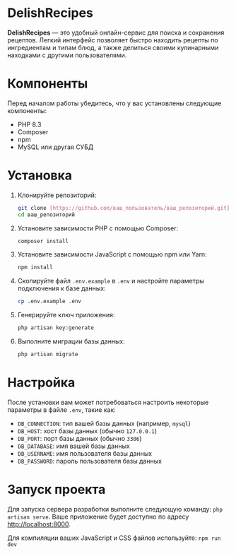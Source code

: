 # DelishRecipes

**DelishRecipes** — это удобный онлайн-сервис для поиска и сохранения рецептов. Легкий интерфейс позволяет быстро
находить рецепты по ингредиентам и типам блюд, а также делиться своими кулинарными находками с другими пользователями.

# Компоненты

Перед началом работы убедитесь, что у вас установлены следующие компоненты:

- PHP 8.3
- Composer
- npm
- MySQL или другая СУБД

# Установка

1. Клонируйте репозиторий:

   ```bash 
   git clone [https://github.com/ваш_пользователь/ваш_репозиторий.git]()  
   cd ваш_репозиторий

2. Установите зависимости PHP с помощью Composer:

    ```bash 
   composer install

3. Установите зависимости JavaScript с помощью npm или Yarn:

    ```bash 
   npm install

4. Скопируйте файл `.env.example` в `.env` и настройте параметры подключения к базе данных:
    
   ```bash 
   cp .env.example .env

5. Генерируйте ключ приложения:

    ```bash 
   php artisan key:generate

6. Выполните миграции базы данных:

    ```bash 
   php artisan migrate

# Настройка

После установки вам может потребоваться настроить некоторые параметры в файле `.env`, такие как:

- `DB_CONNECTION`: тип вашей базы данных (например, `mysql`)
- `DB_HOST`: хост базы данных (обычно `127.0.0.1`)
- `DB_PORT`: порт базы данных (обычно `3306`)
- `DB_DATABASE`: имя вашей базы данных
- `DB_USERNAME`: имя пользователя базы данных
- `DB_PASSWORD`: пароль пользователя базы данных

# Запуск проекта

Для запуска сервера разработки выполните следующую команду: `php artisan serve`.
Ваше приложение будет доступно по адресу [http://localhost:8000](http://localhost:8000).

Для компиляции ваших JavaScript и CSS файлов используйте: `npm run dev`


